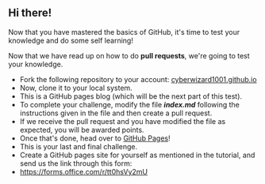 ## Hi there!

Now that you have mastered the basics of GitHub, it's time to test your knowledge and do some self learning! 

Now that we have read up on how to do **pull requests**, we're going to test your knowledge. 

- Fork the following repository to your account: 
[cyberwizard1001.github.io](https://github.com/cyberwizard1001/cyberwizard1001.github.io) 
- Now, clone it to your local system.
- This is a GitHub pages blog (which will be the next part of this test).
- To complete your challenge, modify the file ***index.md*** following the instructions given in the file and then create a pull request.
- If we receive the pull request and you have modified the file as expected, you will be awarded points. 
- Once that's done, head over to [GitHub Pages](https://guides.github.com/features/pages/)! 
- This is your last and final challenge. 
- Create a GitHub pages site for yourself as mentioned in the tutorial, and send us the link through this form:
- https://forms.office.com/r/tt0hsVy2mU



  
